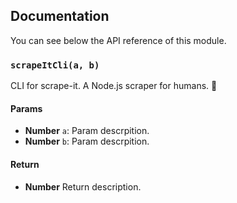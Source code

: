 ## Documentation

You can see below the API reference of this module.

### `scrapeItCli(a, b)`
CLI for scrape-it. A Node.js scraper for humans. :rocket:

#### Params

- **Number** `a`: Param descrpition.
- **Number** `b`: Param descrpition.

#### Return
- **Number** Return description.

